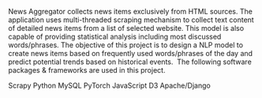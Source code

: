 News Aggregator collects news items exclusively from HTML sources. The application uses multi-threaded scraping mechanism to collect text content of detailed news items from a list of selected website. This model is also capable of providing statistical analysis including most discussed words/phrases. The objective of this project is to design a NLP model to create news items based on frequently used words/phrases of the day and predict potential trends based on historical events.  The following software packages & frameworks are used in this project.

Scrapy
Python
MySQL
PyTorch
JavaScript
D3
Apache/Django
